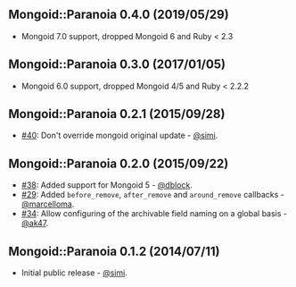 ## Mongoid::Paranoia 0.4.0 (2019/05/29)

* Mongoid 7.0 support, dropped Mongoid 6 and Ruby < 2.3

## Mongoid::Paranoia 0.3.0 (2017/01/05)

* Mongoid 6.0 support, dropped Mongoid 4/5 and Ruby < 2.2.2

## Mongoid::Paranoia 0.2.1 (2015/09/28)

* [#40](https://github.com/simi/mongoid_archivable/pull/40): Don't override mongoid original update - [@simi](https://github.com/simi).

## Mongoid::Paranoia 0.2.0 (2015/09/22)

* [#38](https://github.com/simi/mongoid_archivable/pull/38): Added support for Mongoid 5 - [@dblock](https://github.com/dblock).
* [#29](https://github.com/simi/mongoid_archivable/pull/29): Added `before_remove`, `after_remove` and `around_remove` callbacks - [@marcelloma](https://github.com/marcelloma).
* [#34](https://github.com/simi/mongoid_archivable/pull/34): Allow configuring of the archivable field naming on a global basis - [@ak47](https://github.com/ak47).

## Mongoid::Paranoia 0.1.2 (2014/07/11)

* Initial public release - [@simi](https://github.com/simi).
